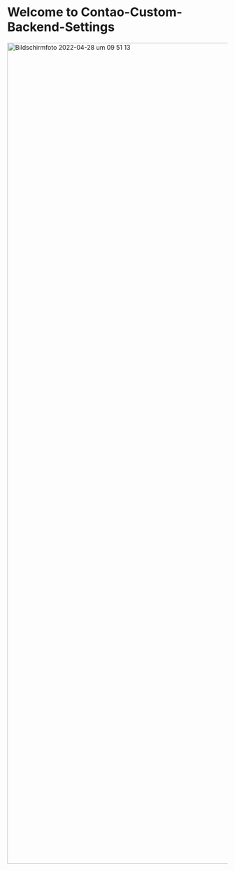 # Welcome to Contao-Custom-Backend-Settings

  <img width="1875" alt="Bildschirmfoto 2022-04-28 um 09 51 13" src="https://user-images.githubusercontent.com/6552484/165704203-d07f1897-fb13-4f4d-a70a-00055eda49f4.png">
